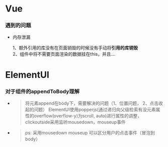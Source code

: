 # Vue

### 遇到的问题
* 内存泄漏
  
  1、额外引用的库没有在页面销毁的时候没有手动将**引用的库销毁**  
  2、组件中将不需要页面渲染的数据挂在this，并且...


# ElementUI

### 对于组件的appendToBody理解
* > 将元素append在body下，需要解决的问题（1、位置问题， 2、点击收起的问题） ElementUI使用popperjs(通过递归向父级检索有没元素属性的overflow(overflow-y)为scroll, auto)进行属性的调整，clickoutside采用监听mousedown，mouseup事件

* > ps: 采用mousedown mouseup 可以区分用户的点击事件（冒泡到body）